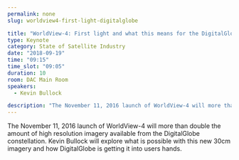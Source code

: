 ```yaml
---
permalink: none
slug: worldview4-first-light-digitalglobe

title: "WorldView-4: First light and what this means for the DigitalGlobe constellation"
type: Keynote
category: State of Satellite Industry
date: "2018-09-19"
time: "09:15"
time_slot: "09:05"
duration: 10
room: DAC Main Room
speakers:
  - Kevin Bullock

description: "The November 11, 2016 launch of WorldView-4 will more than double the amount of high resolution imagery available from the DigitalGlobe constellation. Kevin Bullock will explore what is possible with this new 30cm imagery and how DigitalGlobe is getting it into users hands."
---
```

The November 11, 2016 launch of WorldView-4 will more than double the amount of high resolution imagery available from the DigitalGlobe constellation. Kevin Bullock will explore what is possible with this new 30cm imagery and how DigitalGlobe is getting it into users hands.
